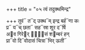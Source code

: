 +++
title = "०५ त्वं तदुक्थमिन्द्र"

+++
तुवं᳓ त᳓द् उक्थ᳓म् इन्द्र बर्ह᳓णा कः  
प्र᳓ य᳓च् छता᳓ सह᳓स्रा शूर द᳓र्षि  
अ᳓व गिरे᳓र् दा᳐᳓सं श᳓म्बरं हन्  
प्रा᳓वो दि᳓वोदासं चित्रा᳓भिर् ऊती᳓